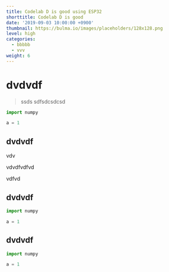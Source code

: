```yaml
---
title: Codelab D is good using ESP32
shorttitle: Codelab D is good
date: '2019-09-03 10:00:00 +0900'
thumbnail: https://bulma.io/images/placeholders/128x128.png
level: high
categories:
  - bbbbb
  - vvv
weight: 6
---
```


# dvdvdf

> ssds
> sdfsdcsdcsd

```python
import numpy

a = 1
```

## dvdvdf

vdv

vdvdfvdfvd

vdfvd


## dvdvdf

```python
import numpy

a = 1
```


## dvdvdf

```python
import numpy

a = 1
```
